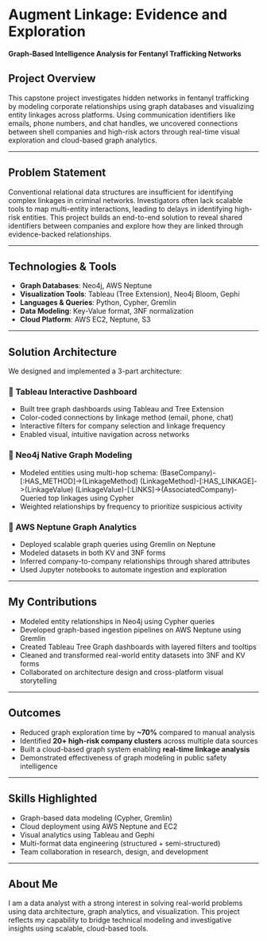 #  Augment Linkage: Evidence and Exploration  
**Graph-Based Intelligence Analysis for Fentanyl Trafficking Networks**

##  Project Overview
This capstone project investigates hidden networks in fentanyl trafficking by modeling corporate relationships using graph databases and visualizing entity linkages across platforms. Using communication identifiers like emails, phone numbers, and chat handles, we uncovered connections between shell companies and high-risk actors through real-time visual exploration and cloud-based graph analytics.

---

##  Problem Statement
Conventional relational data structures are insufficient for identifying complex linkages in criminal networks. Investigators often lack scalable tools to map multi-entity interactions, leading to delays in identifying high-risk entities. This project builds an end-to-end solution to reveal shared identifiers between companies and explore how they are linked through evidence-backed relationships.

---

##  Technologies & Tools
- **Graph Databases**: Neo4j, AWS Neptune  
- **Visualization Tools**: Tableau (Tree Extension), Neo4j Bloom, Gephi  
- **Languages & Queries**: Python, Cypher, Gremlin  
- **Data Modeling**: Key-Value format, 3NF normalization  
- **Cloud Platform**: AWS EC2, Neptune, S3  

---

##  Solution Architecture

We designed and implemented a 3-part architecture:

### 🔹 Tableau Interactive Dashboard
- Built tree graph dashboards using Tableau and Tree Extension
- Color-coded connections by linkage method (email, phone, chat)
- Interactive filters for company selection and linkage frequency
- Enabled visual, intuitive navigation across networks

### 🔹 Neo4j Native Graph Modeling
- Modeled entities using multi-hop schema:
(BaseCompany)-[:HAS_METHOD]->(LinkageMethod)
(LinkageMethod)-[:HAS_LINKAGE]->(LinkageValue)
(LinkageValue)-[:LINKS]->(AssociatedCompany)- Queried top linkages using Cypher
- Weighted relationships by frequency to prioritize suspicious activity

### 🔹 AWS Neptune Graph Analytics
- Deployed scalable graph queries using Gremlin on Neptune
- Modeled datasets in both KV and 3NF forms
- Inferred company-to-company relationships through shared attributes
- Used Jupyter notebooks to automate ingestion and exploration

---

##  My Contributions
- Modeled entity relationships in Neo4j using Cypher queries
- Developed graph-based ingestion pipelines on AWS Neptune using Gremlin
- Created Tableau Tree Graph dashboards with layered filters and tooltips
- Cleaned and transformed real-world entity datasets into 3NF and KV forms
- Collaborated on architecture design and cross-platform visual storytelling

---

## Outcomes
- Reduced graph exploration time by **~70%** compared to manual analysis
- Identified **20+ high-risk company clusters** across multiple data sources
- Built a cloud-based graph system enabling **real-time linkage analysis**
- Demonstrated effectiveness of graph modeling in public safety intelligence

---

##  Skills Highlighted
- Graph-based data modeling (Cypher, Gremlin)  
- Cloud deployment using AWS Neptune and EC2  
- Visual analytics using Tableau and Gephi  
- Multi-format data engineering (structured + semi-structured)  
- Team collaboration in research, design, and development

---

##  About Me
I am a data analyst with a strong interest in solving real-world problems using data architecture, graph analytics, and visualization. This project reflects my capability to bridge technical modeling and investigative insights using scalable, cloud-based tools.
